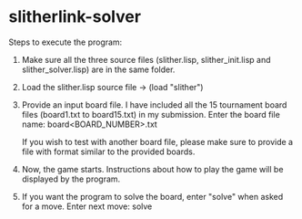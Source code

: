 slitherlink-solver
==================

Steps to execute the program:

1. Make sure all the three source files (slither.lisp, slither_init.lisp and slither_solver.lisp) are in the same folder.

2. Load the slither.lisp source file -> (load "slither")

3. Provide an input board file. I have included all the 15 tournament board files (board1.txt to board15.txt) in my submission.
   Enter the board file name: board<BOARD_NUMBER>.txt

   If you wish to test with another board file, please make sure to provide a file with
   format similar to the provided boards.

4. Now, the game starts. Instructions about how to play the game will be displayed by the program.

5. If you want the program to solve the board, enter "solve" when asked for a move.
   Enter next move: solve
